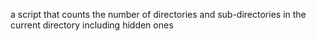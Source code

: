  a script that counts the number of directories and sub-directories in the current directory including hidden ones
